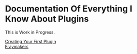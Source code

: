 # Documentation Of Everything I Know About Plugins
 
 This is Work in Progress.
  
[Creating Your First Plugin](/howtobasic%20-%20how%20to%20create%20a%20fraytools%20plugin/mySecondMarkdownFile.md)
<br>
[Fraymakers](https://store.steampowered.com/app/1420350/Fraymakers/)
